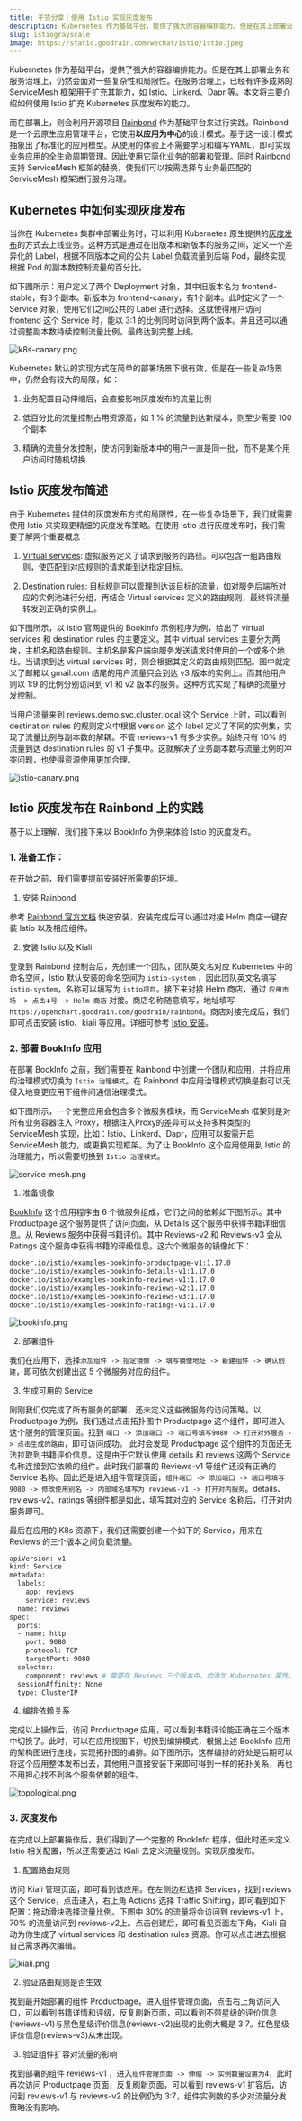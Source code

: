 ```yaml
---
title: 干货分享｜使用 Istio 实现灰度发布
description: Kubernetes 作为基础平台，提供了强大的容器编排能力。但是在其上部署业务和服务治理上，仍然会面对一些复杂性和局限性，在服务治理上，已经有许多成熟的 ServiceMesh 框架用于扩充其能力
slug: istiograyscale
image: https://static.goodrain.com/wechat/istio/istio.jpeg
---
```


Kubernetes 作为基础平台，提供了强大的容器编排能力。但是在其上部署业务和服务治理上，仍然会面对一些复杂性和局限性。在服务治理上，已经有许多成熟的 ServiceMesh 框架用于扩充其能力，如 Istio、Linkerd、Dapr 等。本文将主要介绍如何使用 Istio 扩充 Kubernetes 灰度发布的能力。

而在部署上，则会利用开源项目 [Rainbond](https://github.com/goodrain/rainbond) 作为基础平台来进行实践。Rainbond 是一个云原生应用管理平台，它使用**以应用为中心**的设计模式。基于这一设计模式抽象出了标准化的应用模型。从使用的体验上不需要学习和编写YAML，即可实现业务应用的全生命周期管理。因此使用它简化业务的部署和管理。同时 Rainbond 支持 ServiceMesh 框架的替换，使我们可以按需选择与业务最匹配的 ServiceMesh 框架进行服务治理。

## Kubernetes 中如何实现灰度发布

当你在 Kubernetes 集群中部署业务时，可以利用 Kubernetes 原生提供的[灰度发布](https://kubernetes.io/docs/concepts/cluster-administration/manage-deployment/#canary-deployments)的方式去上线业务。这种方式是通过在旧版本和新版本的服务之间，定义一个差异化的 Label，根据不同版本之间的公共 Label 负载流量到后端 Pod，最终实现根据 Pod 的副本数控制流量的百分比。

如下图所示：用户定义了两个 Deployment 对象，其中旧版本名为 frontend-stable，有3个副本。新版本为 frontend-canary，有1个副本。此时定义了一个 Service 对象，使用它们之间公共的 Label 进行选择。这就使得用户访问 frontend 这个 Service 时，能以 3:1 的比例同时访问到两个版本。并且还可以通过调整副本数持续控制流量比例，最终达到完整上线。

![k8s-canary.png](https://grstatic.oss-cn-shanghai.aliyuncs.com/wechat/istio-canary-publish/k8s-canary.png)

Kubernetes 默认的实现方式在简单的部署场景下很有效，但是在一些复杂场景中，仍然会有较大的局限，如：

1. 业务配置自动伸缩后，会直接影响灰度发布的流量比例

2. 低百分比的流量控制占用资源高，如 1 % 的流量到达新版本，则至少需要 100 个副本

3. 精确的流量分发控制，使访问到新版本中的用户一直是同一批，而不是某个用户访问时随机切换

## Istio 灰度发布简述

由于 Kubernetes 提供的灰度发布方式的局限性，在一些复杂场景下，我们就需要使用 Istio 来实现更精细的灰度发布策略。在使用 Istio 进行灰度发布时，我们需要了解两个重要概念：

1. [Virtual services](https://istio.io/latest/docs/concepts/traffic-management/#virtual-services): 虚拟服务定义了请求到服务的路径。可以包含一组路由规则，使匹配到对应规则的请求能到达指定目标。

2. [Destination rules](https://istio.io/latest/docs/concepts/traffic-management/#destination-rules): 目标规则可以管理到达该目标的流量，如对服务后端所对应的实例池进行分组，再结合 Virtual services 定义的路由规则，最终将流量转发到正确的实例上。

如下图所示，以 istio 官网提供的 Bookinfo 示例程序为例，给出了 virtual services 和 destination rules 的主要定义。其中 virtual services 主要分为两块，主机名和路由规则。主机名是客户端向服务发送请求时使用的一个或多个地址。当请求到达 virtual services 时，则会根据其定义的路由规则匹配。图中就定义了邮箱以 gmail.com 结尾的用户流量只会到达 v3 版本的实例上。而其他用户则以 1:9 的比例分别访问到 v1 和 v2 版本的服务。这种方式实现了精确的流量分发控制。

当用户流量来到 reviews.demo.svc.cluster.local 这个 Service 上时，可以看到 destination rules 的规则定义中根据 version 这个 label 定义了不同的实例集，实现了流量比例与副本数的解耦。不管 reviews-v1 有多少实例。始终只有 10% 的流量到达 destination rules 的 v1 子集中。这就解决了业务副本数与流量比例的冲突问题，也使得资源使用更加合理。

![istio-canary.png](https://grstatic.oss-cn-shanghai.aliyuncs.com/wechat/istio-canary-publish/istio-canary.png)

## Istio 灰度发布在 Rainbond 上的实践

基于以上理解，我们接下来以 BookInfo 为例来体验 Istio 的灰度发布。

### 1. 准备工作：

在开始之前，我们需要提前安装好所需要的环境。

1. 安装 Rainbond

参考 [Rainbond 官方文档](https://www.rainbond.com/docs/quick-start/quick-install/) 快速安装，安装完成后可以通过对接 Helm 商店一键安装 Istio 以及相应组件。

2. 安装 Istio 以及 Kiali

登录到 Rainbond 控制台后，先创建一个团队，团队英文名对应 Kubernetes 中的命名空间，Istio 默认安装的命名空间为 `istio-system` ，因此团队英文名填写`istio-system`，名称可以填写为 `istio项目`。接下来对接 Helm 商店，通过 `应用市场 -> 点击➕号 -> Helm 商店` 对接。商店名称随意填写，地址填写 `https://openchart.goodrain.com/goodrain/rainbond`。商店对接完成后，我们即可点击安装 istio、kiali 等应用。详细可参考 [Istio 安装](https://www.rainbond.com/docs/use-manual/app-manage/overview/model/deploy-istio/)。

### 2. 部署 BookInfo 应用

在部署 BookInfo 之前，我们需要在 Rainbond 中创建一个团队和应用，并将应用的治理模式切换为 `Istio 治理模式`。在 Rainbond 中应用治理模式切换是指可以无侵入地变更应用下组件间通信治理模式。

如下图所示，一个完整应用会包含多个微服务模块，而 ServiceMesh 框架则是对所有业务容器注入 Proxy，根据注入Proxy的差异可以支持多种类型的 ServiceMesh 实现，比如：Istio、Linkerd、Dapr，应用可以按需开启 ServiceMesh 能力，或更换实现框架。为了让 BookInfo 这个应用使用到 Istio 的治理能力，所以需要切换到 `Istio 治理模式`。

![service-mesh.png](https://grstatic.oss-cn-shanghai.aliyuncs.com/wechat/istio-canary-publish/service-mesh.png)

1. 准备镜像

[BookInfo](https://istio.io/latest/docs/examples/bookinfo/) 这个应用程序由 6 个微服务组成，它们之间的依赖如下图所示。其中 Productpage 这个服务提供了访问页面，从 Details 这个服务中获得书籍详细信息。从 Reviews 服务中获得书籍评价。其中 Reviews-v2 和 Reviews-v3 会从 Ratings 这个服务中获得书籍的评级信息。这六个微服务的镜像如下：

```bash
docker.io/istio/examples-bookinfo-productpage-v1:1.17.0
docker.io/istio/examples-bookinfo-details-v1:1.17.0
docker.io/istio/examples-bookinfo-reviews-v1:1.17.0
docker.io/istio/examples-bookinfo-reviews-v2:1.17.0
docker.io/istio/examples-bookinfo-reviews-v3:1.17.0
docker.io/istio/examples-bookinfo-ratings-v1:1.17.0
```

![bookinfo.png](https://grstatic.oss-cn-shanghai.aliyuncs.com/wechat/istio-canary-publish/bookinfo.png)

2. 部署组件

我们在应用下，选择`添加组件 -> 指定镜像 -> 填写镜像地址 -> 新建组件 -> 确认创建`，即可依次创建出这 5 个微服务对应的组件。

3. 生成可用的 Service

刚刚我们仅完成了所有服务的部署，还未定义这些微服务的访问策略。以 Productpage 为例，我们通过点击拓扑图中 Productpage 这个组件，即可进入这个服务的管理页面。找到 `端口 -> 添加端口 -> 端口号填写9080 -> 打开对外服务 -> 点击生成的路由`，即可访问成功。 此时会发现 Productpage 这个组件的页面还无法拉取到书籍评价信息。这是由于它默认使用 details 和 reviews 这两个 Service 名称连接到它依赖的组件。此时我们部署的 Reviews-v1 等组件还没有正确的 Service 名称。因此还是进入组件管理页面，`组件端口 -> 添加端口 -> 端口号填写9080 -> 修改使用别名 -> 内部域名填写为 reviews-v1 -> 打开对内服务`。details、reviews-v2、ratings 等组件都是如此，填写其对应的 Service 名称后，打开对内服务即可。

最后在应用的 K8s 资源下，我们还需要创建一个如下的 Service，用来在 Reviews 的三个版本之间负载流量。

```bash
apiVersion: v1
kind: Service
metadata:
  labels:
    app: reviews
    service: reviews
  name: reviews
spec:
  ports:
  - name: http
    port: 9080
    protocol: TCP
    targetPort: 9080
  selector:
    component: reviews # 需要在 Reviews 三个版本中，均添加 Kubernetes 属性，设置上该 Label，才能正确生效
  sessionAffinity: None
  type: ClusterIP
```

4. 编排依赖关系

完成以上操作后，访问 Productpage 应用，可以看到书籍评论能正确在三个版本中切换了。此时，可以在应用视图下，切换到编排模式，根据上述 BookInfo 应用的架构图进行连线，实现拓扑图的编排。如下图所示，这样编排的好处是后期可以将这个应用整体发布出去，其他用户直接安装下来即可得到一样的拓扑关系，再也不用担心找不到各个服务依赖的组件。

![topological.png](https://grstatic.oss-cn-shanghai.aliyuncs.com/wechat/istio-canary-publish/topological.png)

### 3. 灰度发布

在完成以上部署操作后，我们得到了一个完整的 BookInfo 程序，但此时还未定义 Istio 相关配置，所以还需要通过 Kiali 去定义流量规则。实现灰度发布。

1. 配置路由规则

访问 Kiali 管理页面，即可看到该应用。在左侧边栏选择 Services，找到 reviews 这个 Service，点击进入，右上角 Actions 选择 Traffic Shifting，即可看到如下配置：拖动滑块选择流量比例。下图中 30% 的流量将会访问到 reviews-v1 上，70% 的流量访问到 reviews-v2上。点击创建后，即可看见页面左下角，Kiali 自动为你生成了 virtual services 和 destination rules 资源。你可以点击进去根据自己需求再次编辑。

![kiali.png](https://grstatic.oss-cn-shanghai.aliyuncs.com/wechat/istio-canary-publish/kiali.png)

2. 验证路由规则是否生效

找到最开始部署的组件 Productpage，进入组件管理页面，点击右上角访问入口，可以看到书籍详情和评级，反复刷新页面，可以看到不带星级的评价信息(reviews-v1)与黑色星级评价信息(reviews-v2)出现的比例大概是 3:7。红色星级评价信息(reviews-v3)从未出现。

3. 验证组件扩容对流量的影响

找到部署的组件 reviews-v1 ，进入`组件管理页面 -> 伸缩 -> 实例数量设置为4`，此时再次访问 Productpage 页面，反复刷新页面，可以看到 reviews-v1  扩容后，访问到 reviews-v1 与 reviews-v2 的比例仍为 3:7，组件实例数的多少对流量分发策略没有影响。
